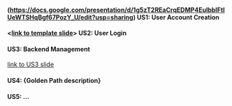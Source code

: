 #### <link to template slide> (https://docs.google.com/presentation/d/1g5zT2REaCrqEDMP4EulbblFtIUeWTSHqBgf67PozY_U/edit?usp=sharing) US1: User Account Creation

#### <[link to template slide](https://docs.google.com/presentation/d/1gz8mqAA0b2mBx5OiXAEj5tHtlTUl7_r9ycJhn0rXkAU/edit?usp=sharing)> US2: User Login

#### <link to template slide> US3: Backend Management

[link to US3 slide](https://docs.google.com/presentation/d/18Xp1fqXHYjtXBSi6bDzB-GKD2dkXhW9WS6PHmj6saaY/edit?usp=sharing)

#### <link to template slide> US4: {Golden Path description}

#### <link to template slide> US5: …

